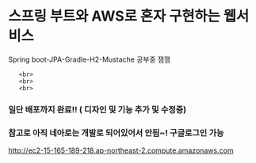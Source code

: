 # 스프링 부트와 AWS로 혼자 구현하는 웹서비스
Spring boot-JPA-Gradle-H2-Mustache 공부중 잼잼

       
       
       <br>
       <br>
       <br>
       

### 일단 배포까지 완료!! ( 디자인 및 기능 추가 및 수정중)
### 참고로 아직 네아로는 개발로 되어있어서 안됨~! 구글로그인 가능
http://ec2-15-165-189-218.ap-northeast-2.compute.amazonaws.com
